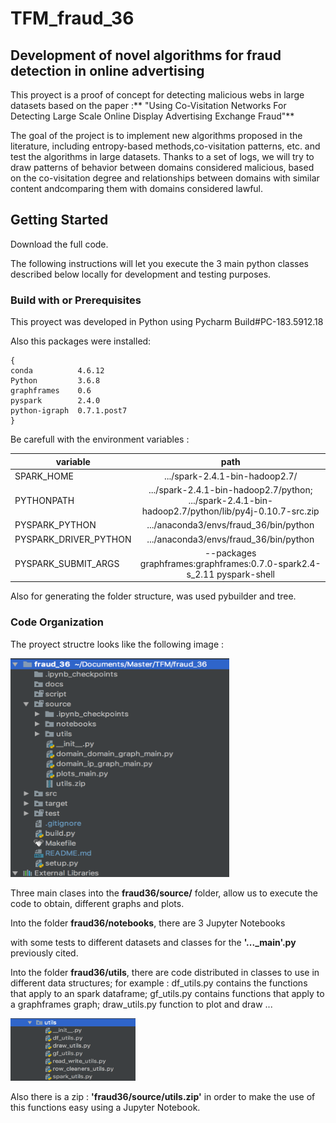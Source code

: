 
# TFM_fraud_36

## Development of novel algorithms for fraud detection in online advertising
 
 This proyect is a proof of concept for detecting malicious webs in large datasets 
 based on the paper :** "Using Co-Visitation Networks For Detecting Large Scale Online Display Advertising Exchange Fraud"**
 
 The goal of the project is to implement new algorithms proposed in the literature, 
 including entropy-based methods,co-visitation patterns, etc.  and test the algorithms 
 in large datasets.
 Thanks to a set of logs, we will try to draw patterns of behavior between domains 
 considered malicious, based on the co-visitation degree  and  relationships  between 
 domains  with  similar  content  andcomparing them with domains considered lawful.
  
## Getting Started

Download the full code. 

The following instructions will let you execute the 3 main python classes described below locally for development and testing purposes. 

### Build with or Prerequisites

This proyect was developed in Python using Pycharm Build#PC-183.5912.18

Also this packages were installed: 

```
{
conda          4.6.12 
Python         3.6.8 
graphframes    0.6                    
pyspark        2.4.0                   
python-igraph  0.7.1.post7   
}
```

Be carefull with the environment variables :

|    variable           |    path                                                                                           | 
| ----------------------|:-------------------------------------------------------------------------------------------------:| 
| SPARK_HOME            | .../spark-2.4.1-bin-hadoop2.7/                                                                    | 
| PYTHONPATH            |  .../spark-2.4.1-bin-hadoop2.7/python; .../spark-2.4.1-bin-hadoop2.7/python/lib/py4j-0.10.7-src.zip|  
| PYSPARK_PYTHON        | .../anaconda3/envs/fraud_36/bin/python                                                            | 
| PYSPARK_DRIVER_PYTHON | .../anaconda3/envs/fraud_36/bin/python                                                            | 
| PYSPARK_SUBMIT_ARGS   | --packages graphframes:graphframes:0.7.0-spark2.4-s_2.11  pyspark-shell                           | 


Also for generating the folder structure, was used pybuilder and tree. 


### Code Organization 

The proyect structre looks like the following image : 

<img src="https://github.com/ayalo/TFM_fraud_36/blob/master/docs/images/tree_fraud36.png" width="350" height="350">

Three main clases into the **fraud36/source/** folder, allow us to execute the code to obtain, different graphs and plots. 

Into the folder **fraud36/notebooks**, there are 3 Jupyter Notebooks 

with some tests to different datasets and classes for the **'..._main'.py** previously cited.

Into the folder **fraud36/utils**, there are code distributed in classes to use in different data structures; for example : df_utils.py contains the functions that 
apply to an spark dataframe; gf_utils.py contains functions that apply to a graphframes graph; draw_utils.py function to plot and draw ... 

<img src="https://github.com/ayalo/TFM_fraud_36/blob/master/docs/images/utils_fraud36.png" width="200" height="100">

Also there is a zip : **'fraud36/source/utils.zip'** in order to make the use of this functions easy using a Jupyter Notebook. 